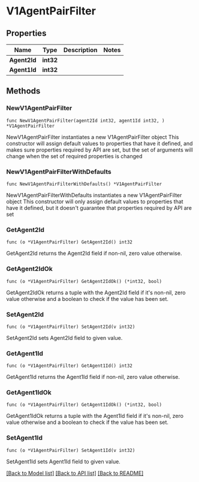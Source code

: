 # V1AgentPairFilter

## Properties

Name | Type | Description | Notes
------------ | ------------- | ------------- | -------------
**Agent2Id** | **int32** |  | 
**Agent1Id** | **int32** |  | 

## Methods

### NewV1AgentPairFilter

`func NewV1AgentPairFilter(agent2Id int32, agent1Id int32, ) *V1AgentPairFilter`

NewV1AgentPairFilter instantiates a new V1AgentPairFilter object
This constructor will assign default values to properties that have it defined,
and makes sure properties required by API are set, but the set of arguments
will change when the set of required properties is changed

### NewV1AgentPairFilterWithDefaults

`func NewV1AgentPairFilterWithDefaults() *V1AgentPairFilter`

NewV1AgentPairFilterWithDefaults instantiates a new V1AgentPairFilter object
This constructor will only assign default values to properties that have it defined,
but it doesn't guarantee that properties required by API are set

### GetAgent2Id

`func (o *V1AgentPairFilter) GetAgent2Id() int32`

GetAgent2Id returns the Agent2Id field if non-nil, zero value otherwise.

### GetAgent2IdOk

`func (o *V1AgentPairFilter) GetAgent2IdOk() (*int32, bool)`

GetAgent2IdOk returns a tuple with the Agent2Id field if it's non-nil, zero value otherwise
and a boolean to check if the value has been set.

### SetAgent2Id

`func (o *V1AgentPairFilter) SetAgent2Id(v int32)`

SetAgent2Id sets Agent2Id field to given value.


### GetAgent1Id

`func (o *V1AgentPairFilter) GetAgent1Id() int32`

GetAgent1Id returns the Agent1Id field if non-nil, zero value otherwise.

### GetAgent1IdOk

`func (o *V1AgentPairFilter) GetAgent1IdOk() (*int32, bool)`

GetAgent1IdOk returns a tuple with the Agent1Id field if it's non-nil, zero value otherwise
and a boolean to check if the value has been set.

### SetAgent1Id

`func (o *V1AgentPairFilter) SetAgent1Id(v int32)`

SetAgent1Id sets Agent1Id field to given value.



[[Back to Model list]](../README.md#documentation-for-models) [[Back to API list]](../README.md#documentation-for-api-endpoints) [[Back to README]](../README.md)


